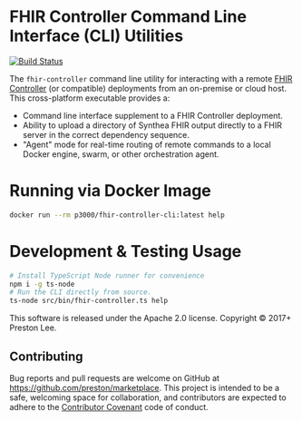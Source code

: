 # FHIR Controller Command Line Interface (CLI) Utilities

[![Build Status](https://ci.prestonlee.com/api/badges/preston/fhir-controller-cli/status.svg)](https://ci.prestonlee.com/preston/fhir-controller-cli)

The `fhir-controller` command line utility for interacting with a remote [FHIR Controller]() (or compatible) deployments from an on-premise or cloud host. This cross-platform executable provides a:

* Command line interface supplement to a FHIR Controller deployment.
* Ability to upload a directory of Synthea FHIR output directly to a FHIR server in the correct dependency sequence. 
* "Agent" mode for real-time routing of remote commands to a local Docker engine, swarm, or other orchestration agent.


# Running via Docker Image

```sh
docker run --rm p3000/fhir-controller-cli:latest help
```

# Development & Testing Usage

```sh
# Install TypeScript Node runner for convenience
npm i -g ts-node
# Run the CLI directly from source.
ts-node src/bin/fhir-controller.ts help
```


This software is released under the Apache 2.0 license. Copyright © 2017+ Preston Lee.

## Contributing

Bug reports and pull requests are welcome on GitHub at https://github.com/preston/marketplace. This project is intended to be a safe, welcoming space for collaboration, and contributors are expected to adhere to the [Contributor Covenant](http://contributor-covenant.org) code of conduct.
